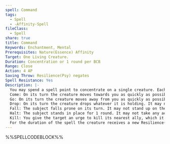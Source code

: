 ```yaml
---
spell: Command
tags:
  - Spell
  - -Affinity-Spell
fileClass:
  - Spell
share: true
title: Command
Keywords: Enchantment, Mental
Prerequisites: Nature(Essence) Affinity
Target: One Living Creature.
Duration: Concentration or 1 round per BCB
Range: Close
Action: 4 AP
Saving Throw: Resilience(Psy) negates
Spell Resistance: Yes
Description: |-
  You may spend a spell point to concentrate on a single creature. Each turn you may give the targeted creature a single command, which it obeys to the best of its ability from the following list
  Come: On its turn the creature moves towards you as quickly as possible for 1 round, taking no other action but moving during its turn. This movement may provoke attacks of opportunity as normal.
  Go: On its turn the creature moves away from you as quickly as possible for 1 round, taking no other action but moving during its turn. This movement may provoke attacks of opportunity as normal.
  Drop: On its turn the creature drops whatever it is holding. It may not pick up any dropped item on the same turn it dropped it.
  Fall: The subject falls prone on its turn. It may not stand up on the same turn, but may act normally while prone, taking penalties as normal.
  Halt: The subject stands in place for 1 round. It may not take any actions but is not treated as helpless.
  Kill: You give the target an urge to kill its nearest ally, which it obeys to the best of its ability. The target attacks its nearest ally on its turn with a melee attack. The target will move or charge to it�s nearest ally to make this attack, or will use its turn to get as close as possible if unable to..
  For the duration of the spell the creature receives a new Resilience(Psy) save to attempt to end the spell on each of its turns, forcing a new save attack from the caster each time. Each round the caster must spend a 2 AP action to give a new command even if it's the same command as the previous round. You may spend an additional spell point to allow the spell to continue without concentration. 
---
```

%%SPELLCODEBLOCK%%